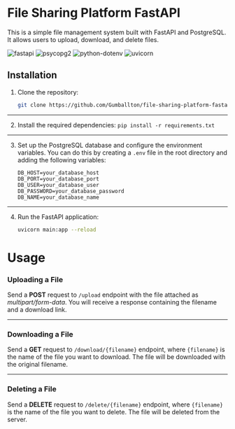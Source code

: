 # File Sharing Platform FastAPI

This is a simple file management system built with FastAPI and PostgreSQL. It allows users to upload, download, and delete files.

![fastapi](https://img.shields.io/badge/fastapi-0.110.0-blue)
![psycopg2](https://img.shields.io/badge/psycopg2-2.9.9-blue)
![python-dotenv](https://img.shields.io/badge/dotenv-1.0.1-blue)
![uvicorn](https://img.shields.io/badge/uvicorn-0.29.0-blue)


## Installation

1. Clone the repository:
   ```bash
   git clone https://github.com/Gumballton/file-sharing-platform-fastapi.git
---
2. Install the required dependencies: `pip install -r requirements.txt`
---
3. Set up the PostgreSQL database and configure the environment variables. You can do this by creating a `.env` file in the root directory and adding the following variables:
   ```
   DB_HOST=your_database_host
   DB_PORT=your_database_port
   DB_USER=your_database_user
   DB_PASSWORD=your_database_password
   DB_NAME=your_database_name
   ```
---
4. Run the FastAPI application:
   ```bash
   uvicorn main:app --reload
   ```

# Usage

### Uploading a File

Send a **POST** request to `/upload` endpoint with the file attached as *multipart/form-data*. You will receive a response containing the filename and a download link.

---

### Downloading a File

Send a **GET** request to `/download/{filename}` endpoint, where `{filename}` is the name of the file you want to download. The file will be downloaded with the original filename.

---

### Deleting a File

Send a **DELETE** request to `/delete/{filename}` endpoint, where `{filename}` is the name of the file you want to delete. The file will be deleted from the server.